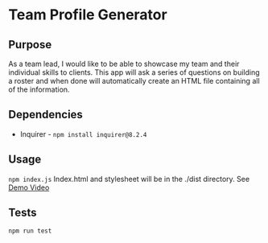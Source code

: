 # Team Profile Generator

## Purpose
As a team lead, I would like to be able to showcase my team and their individual skills to clients. This app will ask a series of questions on building a roster
and when done will automatically create an HTML file containing all of the information.

## Dependencies
* Inquirer - `npm install inquirer@8.2.4`

## Usage
`npm index.js`
Index.html and stylesheet will be in the ./dist directory.
See [Demo Video](https://www.youtube.com/watch?v=zf-nQ_Rm2Qc)

## Tests
`npm run test`